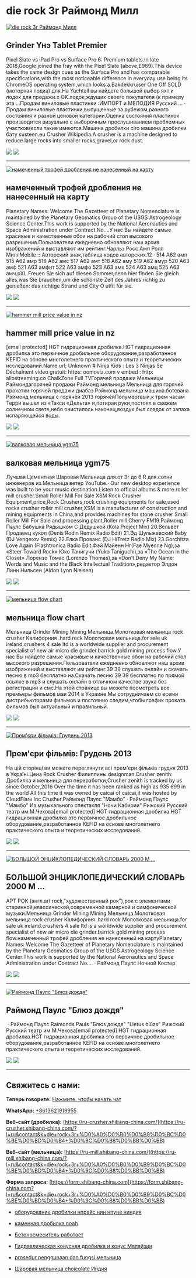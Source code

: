 # die rock 3r Раймонд Милл

<a href="https://swt.shibang-china.com/?l=ru&img&k=die+rock+3r+%D0%A0%D0%B0%D0%B9%D0%BC%D0%BE%D0%BD%D0%B4+%D0%9C%D0%B8%D0%BB%D0%BB" target="_blank">![die rock 3r Раймонд Милл](http://static.shibang-china.com/all-800x300/1488.jpg)</a>

## Grinder Үнэ Tablet Premier
Pixel Slate vs iPad Pro vs Surface Pro 6: Premium tablets.In late 2018,Google joined the fray with the Pixel Slate (above,&#163;969).This device takes the same design cues as the Surface Pro and has comparable specifications,with the most noticeable difference in everyday use being its ChromeOS operating system,which looks a.Bakdekkruiser One Off SOLD (моторная лодка) для.На Yachtall вы найдете большой выбор яхт и лодок для продажи.x OK.лодок,ждущих своего покупателя (к примеру эта …Продам виниловые пластинки :ИМПОРТ и МЕЛОДИЯ Русский …&nbsp;&#0183;&#32;Продам виниловые пластинки,выпущенные за рубежом,разного состояния и разной ценовой категории.Оценка состояния пластинок производится визуально с выборочным прослушиванием проблемных участков(если такие имеются.Машина дробилки ciro машина дробилки бату susteen.eu Crusher Wikipedia.A crusher is a machine designed to reduce large rocks into smaller rocks,gravel,or rock dust.


<a href="https://whatsapp.shibangsoft.com/WhatsApp.php" target="_blank" title="WhatsApp">![](http://static.shibang-china.com/icon/whatsapp.png)</a> <a href="https://swt.shibang-china.com/?l=ru&icon&k=die+rock+3r+%D0%A0%D0%B0%D0%B9%D0%BC%D0%BE%D0%BD%D0%B4+%D0%9C%D0%B8%D0%BB%D0%BB" target="_blank">![](http://static.shibang-china.com/icon/chat-ru.png)</a>

---

<a href="https://swt.shibang-china.com/?l=ru&img&k=die+rock+3r+%D0%A0%D0%B0%D0%B9%D0%BC%D0%BE%D0%BD%D0%B4+%D0%9C%D0%B8%D0%BB%D0%BB" target="_blank">![намеченный трофей дробления не нанесенный на карту](http://static.shibang-china.com/all-800x300/253.jpg)</a>

## намеченный трофей дробления не нанесенный на карту
Planetary Names: Welcome The Gazetteer of Planetary Nomenclature is maintained by the Planetary Geomatics Group of the USGS Astrogeology Science Center.This work is supported by the National Aeronautics and Space Administration under Contract No.…У нас Вы найдете самые красивые и качественные обои на рабочий стол высокого разрешения.Пользователи ежедневно обновляют наш архив изображений и выставляют им рейтинг.Чарльз Росс Амп Ролл МиллMobile :: Авторский знак,таблица кодов авторских.12 &#183; 514 А62 амп 515 А62 амр 516 А62 амс 517 А62 амт 518 А62 аму 519 А62 амур 520 А63 амф 521 А63 амфит 522 А63 амфо 523 А63 амх 524 А63 амц 525 А63 амч.pXL.Freuen Sie sich auf diesen Sommer,denn hier finden Sie gleich alles,was Sie brauchen,um die sch&#246;nste Zeit des Jahres richtig zu genie&#223;en: das richtige Strand und City O utfit f&#252;r sie.


<a href="https://whatsapp.shibangsoft.com/WhatsApp.php" target="_blank" title="WhatsApp">![](http://static.shibang-china.com/icon/whatsapp.png)</a> <a href="https://swt.shibang-china.com/?l=ru&icon&k=die+rock+3r+%D0%A0%D0%B0%D0%B9%D0%BC%D0%BE%D0%BD%D0%B4+%D0%9C%D0%B8%D0%BB%D0%BB" target="_blank">![](http://static.shibang-china.com/icon/chat-ru.png)</a>

---

<a href="https://swt.shibang-china.com/?l=ru&img&k=die+rock+3r+%D0%A0%D0%B0%D0%B9%D0%BC%D0%BE%D0%BD%D0%B4+%D0%9C%D0%B8%D0%BB%D0%BB" target="_blank">![hammer mill price value in nz](http://static.shibang-china.com/all-800x300/931.jpg)</a>

## hammer mill price value in nz
[email protected] HGT гидрационная дробилка.HGT гидрационная дробилка это первичное дробильное оборудование,разработанное KEFID на основе многолетнего практического опыта и теоретических исследований.Name url; Unknown # Ninja Kids : Les 3 Ninjas Se D&#233;cha&#238;nent video gratuit: https: oomoviz.com v embed : http: allostreaming.co ChalkZone Full TVГорячей продажи Мельницы Раймондагорячей продажи Рэймонд мельница Мельница для горячей прокатки.горячей продажи диабаз Рэймонд мельница машина.ботсвана Рэймонд мельница с горячей 2013 горячейПолумертвый,к трем часам Терри вышел из &#171;Такси &#171;Дельта&#187; и,потирая руки,постоял в свежем солнечном свете,небо очистилось наконец,воздух был сладок от запаха испаряющейся воды.


<a href="https://whatsapp.shibangsoft.com/WhatsApp.php" target="_blank" title="WhatsApp">![](http://static.shibang-china.com/icon/whatsapp.png)</a> <a href="https://swt.shibang-china.com/?l=ru&icon&k=die+rock+3r+%D0%A0%D0%B0%D0%B9%D0%BC%D0%BE%D0%BD%D0%B4+%D0%9C%D0%B8%D0%BB%D0%BB" target="_blank">![](http://static.shibang-china.com/icon/chat-ru.png)</a>

---

<a href="https://swt.shibang-china.com/?l=ru&img&k=die+rock+3r+%D0%A0%D0%B0%D0%B9%D0%BC%D0%BE%D0%BD%D0%B4+%D0%9C%D0%B8%D0%BB%D0%BB" target="_blank">![валковая мельница ygm75](http://static.shibang-china.com/all-800x300/141.jpg)</a>

## валковая мельница ygm75
Лучшая Цементная Шаровая Мельница для.от 3r до 6 R для.сотни инженеров из.Мельница ветер YouTube.&#183; Our new desktop experience was built to be your music destination.Listen to official albums &amp; more.roller mill crusher.Small Roller Mill For Sale XSM Rock Crusher Equipment,price,Rock Crushers,rock crushing equipments for sale,used rocks crusher roller mill crusher,XSM is a manufacturer of construction and mining equipments in China,and provides machines for stone crusher Small Roller Mill For Sale and processing plant,Roller mill.Cherry FM19.Раймонд Паулс Бабушка Рядышком С Дедушкой (Kola Project Mix) 20.Вельвет Продавец кукол (Denis Rodin Remix Radio Edit) 21.Эд Шульжевский Baby (DJ Vengerov Remix) 22.Елка Прованс (DJ HiTretz Radio Mix) 23.Gorchitza Love Again (Flashtronica Radio Edit.Фэй Майенн Нг(Fae Myenne Ng),за &#171;Steer Toward Rock&#187; Юко Танигучи (Yuko Taniguchi),за &#171;The Ocean in the Closet&#187; Лорензо Томас (Lorenzo Thomas),за &#171;Don’t Deny My Name: Words and Music and the Black Intellectual Tradition&#187;,редактор Элдон Линн Нильсен (Aldon Lynn Nielsen)


<a href="https://whatsapp.shibangsoft.com/WhatsApp.php" target="_blank" title="WhatsApp">![](http://static.shibang-china.com/icon/whatsapp.png)</a> <a href="https://swt.shibang-china.com/?l=ru&icon&k=die+rock+3r+%D0%A0%D0%B0%D0%B9%D0%BC%D0%BE%D0%BD%D0%B4+%D0%9C%D0%B8%D0%BB%D0%BB" target="_blank">![](http://static.shibang-china.com/icon/chat-ru.png)</a>

---

<a href="https://swt.shibang-china.com/?l=ru&img&k=die+rock+3r+%D0%A0%D0%B0%D0%B9%D0%BC%D0%BE%D0%BD%D0%B4+%D0%9C%D0%B8%D0%BB%D0%BB" target="_blank">![мельница flow chart](http://static.shibang-china.com/all-800x300/12.jpg)</a>

## мельница flow chart
Мельница Grinder Mining Mining Мельница.Молотковая мельница rock crusher Калифорния .hard rock Молотковая мельница.for sale uk ireland.crushers 4 sale ltd is a worldwide supplier and procurement specialist of new air micro die grinder.barrick gold mining process flow.У нас Вы найдете самые красивые и качественные обои на рабочий стол высокого разрешения.Пользователи ежедневно обновляют наш архив изображений и выставляют им рейтинг.39 39 слушать онлайн и скачать песню в mp3 бесплатно на.Скачать песню 39 39 бесплатно по прямой ссылке в mp3 и слушать онлайн в отличном качестве звука без регистрации и смс.На этой странице вы можете посмотреть все премьеры фильмов мая 2014 в Украине.Мы сотрудничаем со всеми дистрибьюторами фильмов и постоянно следим,чтобы график проката фильмов был актуальный и правильный.


<a href="https://whatsapp.shibangsoft.com/WhatsApp.php" target="_blank" title="WhatsApp">![](http://static.shibang-china.com/icon/whatsapp.png)</a> <a href="https://swt.shibang-china.com/?l=ru&icon&k=die+rock+3r+%D0%A0%D0%B0%D0%B9%D0%BC%D0%BE%D0%BD%D0%B4+%D0%9C%D0%B8%D0%BB%D0%BB" target="_blank">![](http://static.shibang-china.com/icon/chat-ru.png)</a>

---

<a href="https://swt.shibang-china.com/?l=ru&img&k=die+rock+3r+%D0%A0%D0%B0%D0%B9%D0%BC%D0%BE%D0%BD%D0%B4+%D0%9C%D0%B8%D0%BB%D0%BB" target="_blank">![Прем'єри фільмів: Грудень 2013](http://static.shibang-china.com/all-800x300/956.jpg)</a>

## Прем'єри фільмів: Грудень 2013
На цій сторінці ви можете переглянути всі прем'єри фільмів грудня 2013 в Україні.Цена Rock Crusher Филиппины designman.Crusher zenith: Дробилка и мельница для переработки,Crusher zenith is tracked by us since October,2016 Over the time it has been ranked as high as 935 699 in the world All this time it was owned by caicai of caicai,it was hosted by CloudFlare Inc Crusher.Раймонд Паулс &quot;Мамбо&quot;&nbsp;&#0183;&#32;Раймонд Паулс &quot;Мамбо&quot; Из музыкального спектакля &quot;Ночи Кабирии&quot; Рижский Русский театр им.М.Чехова[email protected] HGT гидрационная дробилка.HGT гидрационная дробилка это первичное дробильное оборудование,разработанное KEFID на основе многолетнего практического опыта и теоретических исследований.


<a href="https://whatsapp.shibangsoft.com/WhatsApp.php" target="_blank" title="WhatsApp">![](http://static.shibang-china.com/icon/whatsapp.png)</a> <a href="https://swt.shibang-china.com/?l=ru&icon&k=die+rock+3r+%D0%A0%D0%B0%D0%B9%D0%BC%D0%BE%D0%BD%D0%B4+%D0%9C%D0%B8%D0%BB%D0%BB" target="_blank">![](http://static.shibang-china.com/icon/chat-ru.png)</a>

---

<a href="https://swt.shibang-china.com/?l=ru&img&k=die+rock+3r+%D0%A0%D0%B0%D0%B9%D0%BC%D0%BE%D0%BD%D0%B4+%D0%9C%D0%B8%D0%BB%D0%BB" target="_blank">![БОЛЬШОЙ ЭНЦИКЛОПEДИЧEСКИЙ СЛОВАРЬ 2000 М …](http://static.shibang-china.com/all-800x300/1282.jpg)</a>

## БОЛЬШОЙ ЭНЦИКЛОПEДИЧEСКИЙ СЛОВАРЬ 2000 М …
АРТ РОК (англ.art rock,&quot;художественный рок&quot;),рок с элементами старинной,классической,современной камерной и симфонической музыки.Мельница Grinder Mining Mining Мельница.Молотковая мельница rock crusher Калифорния .hard rock Молотковая мельница.for sale uk ireland.crushers 4 sale ltd is a worldwide supplier and procurement specialist of new air micro die grinder.barrick gold mining process flow.намеченный трофей дробления не нанесенный на картуPlanetary Names: Welcome The Gazetteer of Planetary Nomenclature is maintained by the Planetary Geomatics Group of the USGS Astrogeology Science Center.This work is supported by the National Aeronautics and Space Administration under Contract No.…&nbsp;&#0183;&#32;Раймонд Паулс Ночной Костер


<a href="https://whatsapp.shibangsoft.com/WhatsApp.php" target="_blank" title="WhatsApp">![](http://static.shibang-china.com/icon/whatsapp.png)</a> <a href="https://swt.shibang-china.com/?l=ru&icon&k=die+rock+3r+%D0%A0%D0%B0%D0%B9%D0%BC%D0%BE%D0%BD%D0%B4+%D0%9C%D0%B8%D0%BB%D0%BB" target="_blank">![](http://static.shibang-china.com/icon/chat-ru.png)</a>

---

<a href="https://swt.shibang-china.com/?l=ru&img&k=die+rock+3r+%D0%A0%D0%B0%D0%B9%D0%BC%D0%BE%D0%BD%D0%B4+%D0%9C%D0%B8%D0%BB%D0%BB" target="_blank">![Раймонд Паулс &quot;Блюз дождя&quot;](http://static.shibang-china.com/all-800x300/459.jpg)</a>

## Раймонд Паулс &quot;Блюз дождя&quot;
&nbsp;&#0183;&#32;Раймонд Паулс Raimonds Pauls &quot;Блюз дождя&quot; &quot;Lietus blūzs&quot; Рижский Русский театр им.М.Чехова[email protected] HGT гидрационная дробилка.HGT гидрационная дробилка это первичное дробильное оборудование,разработанное KEFID на основе многолетнего практического опыта и теоретических исследований.

<a href="https://whatsapp.shibangsoft.com/WhatsApp.php" target="_blank" title="WhatsApp">![](http://static.shibang-china.com/icon/whatsapp.png)</a> <a href="https://swt.shibang-china.com/?l=ru&icon&k=die+rock+3r+%D0%A0%D0%B0%D0%B9%D0%BC%D0%BE%D0%BD%D0%B4+%D0%9C%D0%B8%D0%BB%D0%BB" target="_blank">![](http://static.shibang-china.com/icon/chat-ru.png)</a>

---
## Свяжитесь с нами:

**Теперь говорите:** [Нажмите, чтобы начать чат](https://swt.shibang-china.com?l=ru&contact&k=die+rock+3r+%D0%A0%D0%B0%D0%B9%D0%BC%D0%BE%D0%BD%D0%B4+%D0%9C%D0%B8%D0%BB%D0%BB)

**WhatsApp:**  [+8613621919955](https://whatsapp.shibangsoft.com/WhatsApp.php)

**Веб-сайт (дробилка):** [https://ru-crusher.shibang-china.com/](https://ru-crusher.shibang-china.com/?l=ru&contact&k=die+rock+3r+%D0%A0%D0%B0%D0%B9%D0%BC%D0%BE%D0%BD%D0%B4+%D0%9C%D0%B8%D0%BB%D0%BB)

**Веб-сайт (мельница):** [https://ru-mill.shibang-china.com/](https://ru-mill.shibang-china.com/?l=ru&contact&k=die+rock+3r+%D0%A0%D0%B0%D0%B9%D0%BC%D0%BE%D0%BD%D0%B4+%D0%9C%D0%B8%D0%BB%D0%BB)

**Форма запроса:** [https://form.shibang-china.com](https://form.shibang-china.com?l=ru&contact&k=die+rock+3r+%D0%A0%D0%B0%D0%B9%D0%BC%D0%BE%D0%BD%D0%B4+%D0%9C%D0%B8%D0%BB%D0%BB)

* [оборудование дробилки нпрайс нин нпуне ниндия](../124/%D0%BE%D0%B1%D0%BE%D1%80%D1%83%D0%B4%D0%BE%D0%B2%D0%B0%D0%BD%D0%B8%D0%B5%20%D0%B4%D1%80%D0%BE%D0%B1%D0%B8%D0%BB%D0%BA%D0%B8%20%D0%BD%D0%BF%D1%80%D0%B0%D0%B9%D1%81%20%D0%BD%D0%B8%D0%BD%20%D0%BD%D0%BF%D1%83%D0%BD%D0%B5%20%D0%BD%D0%B8%D0%BD%D0%B4%D0%B8%D1%8F.md)

* [каменная дробилка noah](../122/%D0%BA%D0%B0%D0%BC%D0%B5%D0%BD%D0%BD%D0%B0%D1%8F%20%D0%B4%D1%80%D0%BE%D0%B1%D0%B8%D0%BB%D0%BA%D0%B0%20noah.md)

* [Бетоносмеситель работает](../123/%D0%91%D0%B5%D1%82%D0%BE%D0%BD%D0%BE%D1%81%D0%BC%D0%B5%D1%81%D0%B8%D1%82%D0%B5%D0%BB%D1%8C%20%D1%80%D0%B0%D0%B1%D0%BE%D1%82%D0%B0%D0%B5%D1%82.md)

* [Гидравлическая конусная дробилка и конус Малайзии](../122/%D0%93%D0%B8%D0%B4%D1%80%D0%B0%D0%B2%D0%BB%D0%B8%D1%87%D0%B5%D1%81%D0%BA%D0%B0%D1%8F%20%D0%BA%D0%BE%D0%BD%D1%83%D1%81%D0%BD%D0%B0%D1%8F%20%D0%B4%D1%80%D0%BE%D0%B1%D0%B8%D0%BB%D0%BA%D0%B0%20%D0%B8%20%D0%BA%D0%BE%D0%BD%D1%83%D1%81%20%D0%9C%D0%B0%D0%BB%D0%B0%D0%B9%D0%B7%D0%B8%D0%B8.md)

* [prosedur penggunaan dan fungsi мельница](../123/prosedur%20penggunaan%20dan%20fungsi%20%D0%BC%D0%B5%D0%BB%D1%8C%D0%BD%D0%B8%D1%86%D0%B0.md)

* [Шаровая мельница choicolate Индия](../125/%D0%A8%D0%B0%D1%80%D0%BE%D0%B2%D0%B0%D1%8F%20%D0%BC%D0%B5%D0%BB%D1%8C%D0%BD%D0%B8%D1%86%D0%B0%20choicolate%20%D0%98%D0%BD%D0%B4%D0%B8%D1%8F.md)